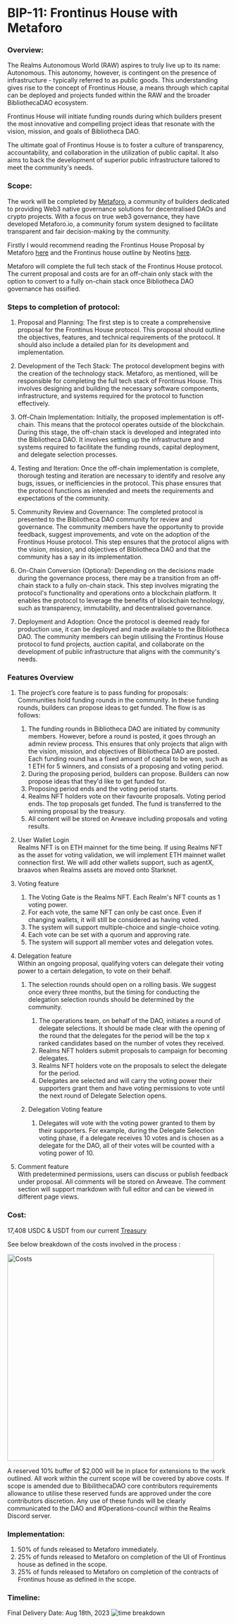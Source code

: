 # BIP-11: Frontinus House with Metaforo
### Overview:
The Realms Autonomous World (RAW) aspires to truly live up to its name: Autonomous. This autonomy, however, is contingent on the presence of infrastructure - typically referred to as public goods. This understanding gives rise to the concept of Frontinus House, a means through which capital can be deployed and projects funded within the RAW and the broader BibliothecaDAO ecosystem.

Frontinus House will initiate funding rounds during which builders present the most innovative and compelling project ideas that resonate with the vision, mission, and goals of Bibliotheca DAO.

The ultimate goal of Frontinus House is to foster a culture of transparency, accountability, and collaboration in the utilization of public capital. It also aims to back the development of superior public infrastructure tailored to meet the community's needs.

### Scope:
The work will be completed by [Metaforo](https://www.metaforo.io/), a community of builders dedicated to providing Web3 native governance solutions for decentralised DAOs and crypto projects. With a focus on true web3 governance, they have developed Metaforo.io, a community forum system designed to facilitate transparent and fair decision-making by the community.

Firstly I would recommend reading the Frontinus House Proposal by Metaforo [here](https://docs.google.com/document/d/10Vo5qqa2eQJIJTrsV29T2bQSdEwtlEYs26tMSSAowrs/edit) and the Frontinus house outline by Neotins [here](https://drive.google.com/file/d/1XsWbe5taVHvcDFflpCL8RxJOwi8dton7/view?usp=drive_link). 

Metaforo will complete the full tech stack of the Frontinus House protocol. The current proposal and costs are for an off-chain only stack with the option to convert to a fully on-chain stack once Bibliotheca DAO governance has ossified.
### Steps to completion of protocol:
1. Proposal and Planning: The first step is to create a comprehensive proposal for the Frontinus House protocol. This proposal should outline the objectives, features, and technical requirements of the protocol. It should also include a detailed plan for its development and implementation.

1. Development of the Tech Stack: The protocol development begins with the creation of the technology stack. Metaforo, as mentioned, will be responsible for completing the full tech stack of Frontinus House. This involves designing and building the necessary software components, infrastructure, and systems required for the protocol to function effectively.

1. Off-Chain Implementation: Initially, the proposed implementation is off-chain. This means that the protocol operates outside of the blockchain. During this stage, the off-chain stack is developed and integrated into the Bibliotheca DAO. It involves setting up the infrastructure and systems required to facilitate the funding rounds, capital deployment, and delegate selection processes.

1. Testing and Iteration: Once the off-chain implementation is complete, thorough testing and iteration are necessary to identify and resolve any bugs, issues, or inefficiencies in the protocol. This phase ensures that the protocol functions as intended and meets the requirements and expectations of the community.

1. Community Review and Governance: The completed protocol is presented to the Bibliotheca DAO community for review and governance. The community members have the opportunity to provide feedback, suggest improvements, and vote on the adoption of the Frontinus House protocol. This step ensures that the protocol aligns with the vision, mission, and objectives of Bibliotheca DAO and that the community has a say in its implementation.

1. On-Chain Conversion (Optional): Depending on the decisions made during the governance process, there may be a transition from an off-chain stack to a fully on-chain stack. This step involves migrating the protocol's functionality and operations onto a blockchain platform. It enables the protocol to leverage the benefits of blockchain technology, such as transparency, immutability, and decentralised governance.

1. Deployment and Adoption: Once the protocol is deemed ready for production use, it can be deployed and made available to the Bibliotheca DAO. The community members can begin utilising the Frontinus House protocol to fund projects, auction capital, and collaborate on the development of public infrastructure that aligns with the community's needs.
### Features Overview
1. The project’s core feature is to pass funding for proposals:   
Communities hold funding rounds in the community. In these funding rounds, builders can propose ideas to get funded. The flow is as follows: 
	1. The funding rounds in Bibliotheca DAO are initiated by community members. However, before a round is posted, it goes through an admin review process. This ensures that only projects that align with the vision, mission, and objectives of Bibliotheca DAO are posted. Each funding round has a fixed amount of capital to be won, such as 1 ETH for 5 winners, and consists of a proposing and voting period.
	1. During the proposing period, builders can propose. Builders can now propose ideas that they'd like to get funded for. 
	1. Proposing period ends and the voting period starts. 
	1. Realms NFT holders vote on their favourite proposals. Voting period ends. The top proposals get funded. The fund is transferred to the winning proposal by the treasury. 
	1. All content will be stored on Arweave including proposals and voting results.  

1. User Wallet Login                                                                   
	Realms NFT is on ETH mainnet for the time being. If using Realms NFT as the asset for voting validation, we will implement ETH mainnet wallet connection first. We will add other wallets support, such as agentX, braavos when Realms assets are moved onto Starknet. 

1. Voting feature                                                                       
	1. The Voting Gate is the Realms NFT. Each Realm's NFT counts as 1 voting power.
	1. For each vote, the same NFT can only be cast once. Even if changing wallets, it will still be considered as having voted.
	1. The system will support multiple-choice and single-choice voting. 
	1. Each vote can be set with a quorum and approving rate. 
	1. The system will support all member votes and delegation votes.

1. Delegation feature                                                                
	Within an ongoing proposal, qualifying voters can delegate their voting power to a certain delegation, to vote on their behalf.
	1. The selection rounds should open on a rolling basis. We suggest once every three months, but the timing for conducting the delegation selection rounds should be determined by the community.
		1. The operations team, on behalf of the DAO, initiates a round of delegate selections. It should be made clear with the opening of the round that the delegates for the period will be the top x ranked candidates based on the number of votes they received.
		1. Realms NFT holders submit proposals to campaign for becoming delegates.
		1. Realms NFT holders vote on the proposals to select the delegate for the period. 
		1. Delegates are selected and will carry the voting power their supporters grant them and have voting permissions to vote until the next round of Delegate Selection opens. 

	1. Delegation Voting feature
		1. Delegates will vote with the voting power granted to them by their supporters. For example, during the Delegate Selection voting phase, if a delegate receives 10 votes and is chosen as a delegate for the DAO, all of their votes will be counted with a voting power of 10.

1. Comment feature                                                                       
With predetermined permissions, users can discuss or publish feedback under proposal. All comments will be stored on Arweave. The comment section will support markdown with full editor and can be viewed in different page views. 


### Cost:
17,408 USDC & USDT from our current [Treasury](https://bibliothecadao.xyz/treasury)

See below breakdown of the costs involved in the process :
        
<img width="469" alt="Costs" src="https://github.com/Calcutatator/BIP11/assets/114863662/d14d1e0a-9c08-43af-a0f8-52be11efe5e0">


A reserved 10% buffer of $2,000 will be in place for extensions to the work outlined. All work within the current scope will be covered by above costs. If scope is amended due to BibilithecaDAO core contributors requirements allowance to utilise these reserved funds are approved under the core contributors discretion. Any use of these funds will be clearly communicated to the DAO and #Operations-council within the Realms Discord server.

### Implementation:
1. 50% of funds released to Metaforo immediately.
1. 25% of funds released to Metaforo on completion of the UI of Frontinus house as defined in the scope.
1. 25% of funds released to Metaforo on completion of the contracts of Frontinus house as defined in the scope.

### Timeline:
Final Delivery Date: Aug 18th, 2023
![time breakdown](https://github.com/Calcutatator/BIP11/assets/114863662/e1bfcd5a-4aeb-4e55-9ab9-380e91c1d849)

